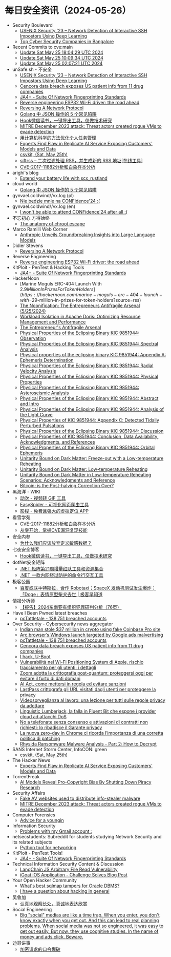 # 每日安全资讯（2024-05-26）

- Security Boulevard
  - [USENIX Security ’23 – Network Detection of Interactive SSH Impostors Using Deep Learning](https://securityboulevard.com/2024/05/usenix-security-23-network-detection-of-interactive-ssh-impostors-using-deep-learning/)
  - [Top Cyber Security Companies in Bangalore](https://securityboulevard.com/2024/05/top-cyber-security-companies-in-bangalore/)
- Recent Commits to cve:main
  - [Update Sat May 25 18:04:29 UTC 2024](https://github.com/trickest/cve/commit/e45fd5e66fd858559bd6a297f9dc86c009f61c73)
  - [Update Sat May 25 10:09:34 UTC 2024](https://github.com/trickest/cve/commit/000ae885ccceda791637fce27c6d837369cbe189)
  - [Update Sat May 25 02:07:21 UTC 2024](https://github.com/trickest/cve/commit/9d4f28ddab53701044db706fca2e5b469f0efe73)
- unSafe.sh - 不安全
  - [USENIX Security ’23 – Network Detection of Interactive SSH Impostors Using Deep Learning](https://buaq.net/go-241604.html)
  - [Cencora data breach exposes US patient info from 11 drug companies](https://buaq.net/go-241593.html)
  - [JA4+ - Suite Of Network Fingerprinting Standards](https://buaq.net/go-241582.html)
  - [Reverse engineering ESP32 Wi-Fi driver: the road ahead](https://buaq.net/go-241581.html)
  - [Reversing A Network Protocol](https://buaq.net/go-241555.html)
  - [Golang 中 JSON 操作的 5 个常见陷阱](https://buaq.net/go-241557.html)
  - [Hook微信读书，一键导出工具，仅做技术研究](https://buaq.net/go-241595.html)
  - [MITRE December 2023 attack: Threat actors created rogue VMs to evade detection](https://buaq.net/go-241558.html)
  - [用计算机科学的方法优化个人任务管理](https://buaq.net/go-241554.html)
  - [Experts Find Flaw in Replicate AI Service Exposing Customers' Models and Data](https://buaq.net/go-241556.html)
  - [csvkit, (Sat, May 25th)](https://buaq.net/go-241566.html)
  - [siftrss – 二次过滤处理 RSS，并生成新的 RSS 地址[在线工具]](https://buaq.net/go-241547.html)
  - [CVE-2017-11882分析和白象样本分析](https://buaq.net/go-241570.html)
- arighi's blog
  - [Extend your battery life with scx_rustland](http://arighi.blogspot.com/2024/05/extend-your-battery-life-with.html)
- cloud world
  - [Golang 中 JSON 操作的 5 个常见陷阱](https://cloudsjhan.github.io/2024/05/25/Golang-%E4%B8%AD-JSON-%E6%93%8D%E4%BD%9C%E7%9A%84-5-%E4%B8%AA%E5%B8%B8%E8%A7%81%E9%99%B7%E9%98%B1/)
- gynvael.coldwind//vx.log (pl)
  - [Nie będzie mnie na CONFidence'24 :(](https://gynvael.coldwind.pl/?id=784)
- gynvael.coldwind//vx.log (en)
  - [I won't be able to attend CONFidence'24 after all :(](https://gynvael.coldwind.pl/?id=785)
- 不忘初心 方得始终
  - [The anatomy of chroot escape](http://terenceli.github.io/%E6%8A%80%E6%9C%AF/2024/05/25/chroot-escape)
- Marco Ramilli Web Corner
  - [Anthropic Unveils Groundbreaking Insights into Large Language Models](https://marcoramilli.com/2024/05/25/anthropic-unveils-groundbreaking-insights-into-large-language-models/)
- Didier Stevens
  - [Reversing A Network Protocol](https://blog.didierstevens.com/2024/05/25/reversing-a-network-protocol/)
- Reverse Engineering
  - [Reverse engineering ESP32 Wi-Fi driver: the road ahead](https://www.reddit.com/r/ReverseEngineering/comments/1d0am15/reverse_engineering_esp32_wifi_driver_the_road/)
- KitPloit - PenTest &amp; Hacking Tools
  - [JA4+ - Suite Of Network Fingerprinting Standards](http://www.kitploit.com/2024/05/ja4-suite-of-network-fingerprinting.html)
- HackerNoon
  - [Marine Moguls ERC-404 Launch With $2.9 Million In Prizes For Token Holders](https://hackernoon.com/marine-moguls-erc-404-launch-with-$29-million-in-prizes-for-token-holders?source=rss)
  - [The Noonification: The Entrepreneurs Antifragile Arsenal (5/25/2024)](https://hackernoon.com/5-25-2024-noonification?source=rss)
  - [Workload Isolation in Apache Doris: Optimizing Resource Management and Performance](https://hackernoon.com/workload-isolation-in-apache-doris-optimizing-resource-management-and-performance?source=rss)
  - [The Entrepreneur's Antifragile Arsenal](https://hackernoon.com/the-entrepreneurs-antifragile-arsenal?source=rss)
  - [Physical Properties of the Eclipsing Binary KIC 9851944: Observation](https://hackernoon.com/physical-properties-of-the-eclipsing-binary-kic-9851944-observation?source=rss)
  - [Physical Properties of the Eclipsing Binary KIC 9851944: Spectral Analysis](https://hackernoon.com/physical-properties-of-the-eclipsing-binary-kic-9851944-spectral-analysis?source=rss)
  - [Physical properties of the eclipsing binary KIC 9851944: Appendix A: Ephemeris Determination](https://hackernoon.com/physical-properties-of-the-eclipsing-binary-kic-9851944-appendix-a-ephemeris-determination?source=rss)
  - [Physical Properties of the Eclipsing Binary KIC 9851944: Radial Velocity Analysis](https://hackernoon.com/physical-properties-of-the-eclipsing-binary-kic-9851944-radial-velocity-analysis?source=rss)
  - [Physical Properties of the Eclipsing Binary KIC 9851944: Physical Properties](https://hackernoon.com/physical-properties-of-the-eclipsing-binary-kic-9851944-physical-properties?source=rss)
  - [Physical Properties of the Eclipsing Binary KIC 9851944: Asteroseismic Analysis](https://hackernoon.com/physical-properties-of-the-eclipsing-binary-kic-9851944-asteroseismic-analysis?source=rss)
  - [Physical Properties of the Eclipsing Binary KIC 9851944: Abstract and Intro](https://hackernoon.com/physical-properties-of-the-eclipsing-binary-kic-9851944-abstract-and-intro?source=rss)
  - [Physical Properties of the Eclipsing Binary KIC 9851944: Analysis of the Light Curve](https://hackernoon.com/physical-properties-of-the-eclipsing-binary-kic-9851944-analysis-of-the-light-curve?source=rss)
  - [Physical Properties of KIC 9851944: Appendix C: Detected Tidally Perturbed Pulsations](https://hackernoon.com/physical-properties-of-kic-9851944-appendix-c-detected-tidally-perturbed-pulsations?source=rss)
  - [Physical Properties of the Eclipsing Binary KIC 9851944: Discussion](https://hackernoon.com/physical-properties-of-the-eclipsing-binary-kic-9851944-discussion?source=rss)
  - [Physical Properties of KIC 9851944: Conclusion, Data Availability, Acknowledgments, and References](https://hackernoon.com/physical-properties-of-kic-9851944-conclusion-data-availability-acknowledgments-and-references?source=rss)
  - [Physical Properties of the Eclipsing Binary KIC 9851944: Orbital Ephemeris](https://hackernoon.com/physical-properties-of-the-eclipsing-binary-kic-9851944-orbital-ephemeris?source=rss)
  - [Unitarity Bound on Dark Matter: Freeze-out with a Low-temperature Reheating](https://hackernoon.com/unitarity-bound-on-dark-matter-freeze-out-with-a-low-temperature-reheating?source=rss)
  - [Unitarity Bound on Dark Matter: Low-temperature Reheating](https://hackernoon.com/unitarity-bound-on-dark-matter-low-temperature-reheating?source=rss)
  - [Unitarity Bound on Dark Matter in Low-temperature Reheating Scenarios: Acknowledgments and Reference](https://hackernoon.com/unitarity-bound-on-dark-matter-in-low-temperature-reheating-scenarios-acknowledgments-and-reference?source=rss)
  - [Bitcoin: is the Post-halving Correction Over?](https://hackernoon.com/bitcoin-is-the-post-halving-correction-over?source=rss)
- 黑海洋 - WIKI
  - [动次 - 视频转 GIF 工具](https://www.upx8.com/4173)
  - [EasySpider - 可视化网页爬虫工具](https://www.upx8.com/4172)
  - [影梭 - 免费且强大的虚拟定位 APP](https://www.upx8.com/4171)
- 看雪学苑
  - [CVE-2017-11882分析和白象样本分析](https://mp.weixin.qq.com/s?__biz=MjM5NTc2MDYxMw==&mid=2458555501&idx=1&sn=99d873c7182ecf50f6f4ad61c5f952d6&chksm=b18da4e786fa2df12fc2fe09361c04bf702deacb01323b49385ac6a4fc742944cef028f67a69&scene=58&subscene=0#rd)
  - [从零开始，掌握CVE漏洞复现技能](https://mp.weixin.qq.com/s?__biz=MjM5NTc2MDYxMw==&mid=2458555501&idx=2&sn=13deb6ab25d31f49afcf2a1c4106554a&chksm=b18da4e786fa2df11efcda5c9548d28276929a02d036f90eb298d81757a2ad258f6e6807a393&scene=58&subscene=0#rd)
- 安全内参
  - [为什么我们应该放弃定义敏感数据？](https://mp.weixin.qq.com/s?__biz=MzI4NDY2MDMwMw==&mid=2247511695&idx=1&sn=6f481dd4e1e88002630dcf9dd8b9612f&chksm=ebfae9afdc8d60b965d6789a0e432aa614e3c1776dbf4d367d126cd501769634c7d57bf325a3&scene=58&subscene=0#rd)
- 七夜安全博客
  - [Hook微信读书，一键导出工具，仅做技术研究](https://mp.weixin.qq.com/s?__biz=MzIwODIxMjc4MQ==&mid=2651005303&idx=1&sn=f10dec1ba4bb564fcaff3bcbbed47aa1&chksm=8cf10735bb868e230b974a308c99540b2b0424a25818c06a3f2c5f491fcf2c92436773de50b0&scene=58&subscene=0#rd)
- dotNet安全矩阵
  - [.NET 矩阵第21周增量红队工具和资源集合](https://mp.weixin.qq.com/s?__biz=MzUyOTc3NTQ5MA==&mid=2247492104&idx=1&sn=73006435b974a72911abf657a6351059&chksm=fa594ce5cd2ec5f390f5330dae770b61e2c09ef89bd21368d6362c6afd0711f59ef6c7f4d333&scene=58&subscene=0#rd)
  - [.NET 一款内网绕过防护的命令行交互工具](https://mp.weixin.qq.com/s?__biz=MzUyOTc3NTQ5MA==&mid=2247492104&idx=2&sn=70ece05e1aa74a0350537ffffe6519de&chksm=fa594ce5cd2ec5f33f57b2f66ad134a2997a6e612bf03c393e58c51ee9c310b58b4bbe73c191&scene=58&subscene=0#rd)
- 极客公园
  - [百度或联手特斯拉，合作 Robotaxi；SpaceX 发动机测试发生爆炸；「Doge」表情原型柴犬去世 | 极客早知道](https://mp.weixin.qq.com/s?__biz=MTMwNDMwODQ0MQ==&mid=2653042447&idx=1&sn=91085dc44cebc1956bc1d1a6dec723ab&chksm=7e574ab94920c3aff3bd9ae5ac9acd1792d47c9f579a79df9912a5be5393467226df209ca643&scene=58&subscene=0#rd)
- 情报分析师
  - [【报告】2024东南亚有组织犯罪研判分析（76页）](https://mp.weixin.qq.com/s?__biz=MzA3Mjc1MTkwOA==&mid=2650549778&idx=1&sn=cafc37839ba8317cfbed54ad806165f0&chksm=87110059b066894fcc63275fd1fbc470aa9f245cee4803ab6d91da24162da0d34af24a80948c&scene=58&subscene=0#rd)
- Have I Been Pwned latest breaches
  - [pcTattletale - 138,751 breached accounts](https://haveibeenpwned.com/PwnedWebsites#pcTattletale)
- Over Security - Cybersecurity news aggregator
  - [Indian man stole $37 million in crypto using fake Coinbase Pro site](https://www.bleepingcomputer.com/news/security/indian-man-stole-37-million-in-crypto-using-fake-coinbase-pro-site/)
  - [Arc browser’s Windows launch targeted by Google ads malvertising](https://www.bleepingcomputer.com/news/security/arc-browsers-windows-launch-targeted-by-google-ads-malvertising/)
  - [pcTattletale - 138,751 breached accounts](https://haveibeenpwned.com/PwnedWebsites#pcTattletale)
  - [Cencora data breach exposes US patient info from 11 drug companies](https://www.bleepingcomputer.com/news/security/cencora-data-breach-exposes-us-patient-info-from-11-drug-companies/)
  - [I hack, U-Boot](https://www.synacktiv.com/publications/i-hack-u-boot)
  - [Vulnerabilità nel Wi-Fi Positioning System di Apple, rischio tracciamento per gli utenti: i dettagli](https://www.cybersecurity360.it/news/vulnerabilita-nel-wi-fi-positioning-system-di-apple-rischio-tracciamento-per-gli-utenti-i-dettagli/)
  - [Zoom adotta la crittografia post-quantum: proteggersi oggi per evitare il furto di dati domani](https://www.cybersecurity360.it/news/zoom-adotta-la-crittografia-post-quantum-proteggersi-oggi-per-evitare-il-furto-di-dati-domani/)
  - [AI Act, come mettersi in regola ed evitare sanzioni](https://www.cybersecurity360.it/legal/privacy-dati-personali/ai-act-quadro-normativo-europeo/)
  - [LastPass crittografa gli URL visitati dagli utenti per proteggere la privacy](https://www.cybersecurity360.it/news/lastpass-crittografa-gli-url/)
  - [Videosorveglianza al lavoro: una lezione per tutti sulle regole privacy da adottare](https://www.cybersecurity360.it/news/videosorveglianza-al-lavoro-una-lezione-per-tutti-sulle-regole-privacy-da-adottare/)
  - [Linguistic Lumberjack, la falla in Fluent Bit che espone i provider cloud ad attacchi DoS](https://www.cybersecurity360.it/news/linguistic-lumberjack-la-falla-in-fluent-bit-che-espone-i-provider-cloud-ad-attacchi-dos/)
  - [No a telefonate senza consenso e attivazioni di contratti non richiesti: lo ribadisce il Garante privacy](https://www.cybersecurity360.it/news/no-a-telefonate-senza-consenso-e-attivazioni-di-contratti-non-richiesti-lo-ribadisce-il-garante-privacy/)
  - [La nuova zero-day in Chrome ci ricorda l’importanza di una corretta politica di patching](https://www.cybersecurity360.it/news/la-nuova-zero-day-in-chrome-ci-ricorda-limportanza-di-una-corretta-politica-di-patching/)
  - [Rhysida Ransomware Malware Analysis - Part 2: How to Decrypt](https://www.secjuice.com/rhysida-ransomware-malware-analysis-part-2-how-to-decrypt/)
- SANS Internet Storm Center, InfoCON: green
  - [csvkit, (Sat, May 25th)](https://isc.sans.edu/diary/rss/30938)
- The Hacker News
  - [Experts Find Flaw in Replicate AI Service Exposing Customers' Models and Data](https://thehackernews.com/2024/05/experts-find-flaw-in-replicate-ai.html)
- TorrentFreak
  - [AI Models Reveal Pro-Copyright Bias By Shutting Down Piracy Research](https://torrentfreak.com/ai-models-reveal-pro-copyright-bias-by-shutting-down-piracy-research-240525/)
- Security Affairs
  - [Fake AV websites used to distribute info-stealer malware](https://securityaffairs.com/163673/cyber-crime/fake-av-websites-distribute-malware.html)
  - [MITRE December 2023 attack: Threat actors created rogue VMs to evade detection](https://securityaffairs.com/163658/apt/mitre-december-2023-attack-rogue-vms.html)
- Computer Forensics
  - [Advice for a youngin](https://www.reddit.com/r/computerforensics/comments/1d0027x/advice_for_a_youngin/)
- Information Security
  - [Problems with my Gmail account :](https://www.reddit.com/r/Information_Security/comments/1d07och/problems_with_my_gmail_account/)
- netsecstudents: Subreddit for students studying Network Security and its related subjects
  - [Python tool for networking](https://www.reddit.com/r/netsecstudents/comments/1d06zpo/python_tool_for_networking/)
- KitPloit - PenTest Tools!
  - [JA4+ - Suite Of Network Fingerprinting Standards](http://www.kitploit.com/2024/05/ja4-suite-of-network-fingerprinting.html)
- Technical Information Security Content & Discussion
  - [LangChain JS Arbitrary File Read Vulnerability](https://www.reddit.com/r/netsec/comments/1d0oinw/langchain_js_arbitrary_file_read_vulnerability/)
  - [iGoat iOS Application - Challenge Solves Blog Post](https://www.reddit.com/r/netsec/comments/1d0f2j0/igoat_ios_application_challenge_solves_blog_post/)
- Your Open Hacker Community
  - [What's best sqlmap tampers for Oracle DBMS?](https://www.reddit.com/r/HowToHack/comments/1d0hw4t/whats_best_sqlmap_tampers_for_oracle_dbms/)
  - [I have a question about hacking in general](https://www.reddit.com/r/HowToHack/comments/1d061st/i_have_a_question_about_hacking_in_general/)
- 吴鲁加
  - [认真地观察长处，真诚地表达欣赏](https://mp.weixin.qq.com/s?__biz=Mzg5NDY4ODM1MA==&mid=2247484724&idx=1&sn=1baea52b1ee418743f79770d12eb78d2&chksm=c01a8805f76d01131fdf8cf81c2b6b91531bba82a6a4cb68eb40ed3e2727de1b99e5a97b82a3&scene=58&subscene=0#rd)
- Social Engineering
  - [Big "social" medias are like a time trap. When you enter, you don't know exactly when you get out. And this can lead to real planning problems. When social media was not so engineered, it was easy to get out easily. But now, they use cognitive studies. In the name of money and ads click. Beware.](https://www.reddit.com/r/SocialEngineering/comments/1d0c80m/big_social_medias_are_like_a_time_trap_when_you/)
- 迪哥讲事
  - [加密请求的口令爆破](https://mp.weixin.qq.com/s?__biz=MzIzMTIzNTM0MA==&mid=2247494703&idx=1&sn=da2977f90a054231b3b98fd33b61c639&chksm=e8a5e64cdfd26f5a554d01e14cb755263250c6baa5955426e38e146927aac12f69ea99bf3a9e&scene=58&subscene=0#rd)
